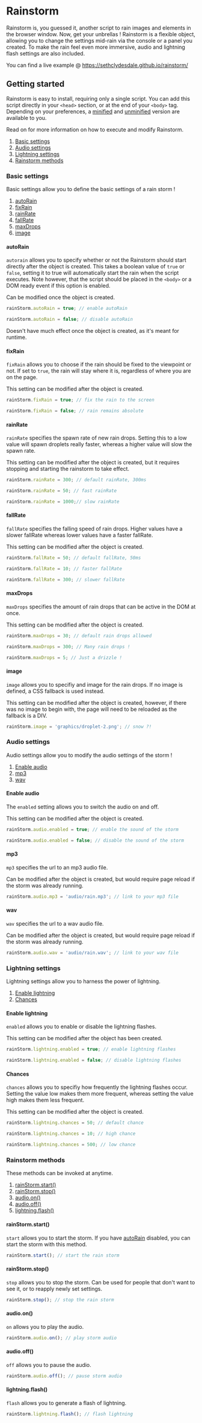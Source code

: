 # Rainstorm
Rainstorm is, you guessed it, another script to rain images and elements in the browser window. Now, get your unbrellas ! Rainstorm is a flexible object, allowing you to change the settings mid-rain via the console or a panel you created. To make the rain feel even more immersive, audio and lightning flash settings are also included.

You can find a live example @ https://sethclydesdale.github.io/rainstorm/

## Getting started

Rainstorm is easy to install, requiring only a single script. You can add this script directly in your ``<head>`` section, or at the end of your ``<body>`` tag. Depending on your preferences, a [minified](https://github.com/SethClydesdale/rainstorm/blob/master/rainstorm.min.js) and [unminified](https://github.com/SethClydesdale/rainstorm/blob/master/rainstorm.js) version are available to you.

Read on for more information on how to execute and modify Rainstorm.

1. [Basic settings](#basic-settings)
2. [Audio settings](#audio-settings)
3. [Lightning settings](#lightning-settings)
4. [Rainstorm methods](#rainstorm-methods)


### Basic settings

Basic settings allow you to define the basic settings of a rain storm !

1. [autoRain](#autorain)
2. [fixRain](#fixrain)
3. [rainRate](#rainrate)
4. [fallRate](#fallrate)
5. [maxDrops](#maxdrops)
6. [image](#image)

#### autoRain

``autorain`` allows you to specify whether or not the Rainstorm should start directly after the object is created. This takes a boolean value of ``true`` or ``false``, setting it to true will automatically start the rain when the script executes. Note however, that the script should be placed in the ``<body>`` or a DOM ready event if this option is enabled. 

Can be modified once the object is created.
```javascript
rainStorm.autoRain = true; // enable autoRain

rainStorm.autoRain = false; // disable autoRain
```
Doesn't have much effect once the object is created, as it's meant for runtime.

#### fixRain

``fixRain`` allows you to choose if the rain should be fixed to the viewpoint or not. If set to ``true``, the rain will stay where it is, regardless of where you are on the page.

This setting can be modified after the object is created.
```javascript
rainStorm.fixRain = true; // fix the rain to the screen

rainStorm.fixRain = false; // rain remains absolute
```

#### rainRate

``rainRate`` specifies the spawn rate of new rain drops. Setting this to a low value will spawn droplets really faster, whereas a higher value will slow the spawn rate.

This setting can be modified after the object is created, but it requires stopping and starting the rainstorm to take effect.
```javascript
rainStorm.rainRate = 300; // default rainRate, 300ms

rainStorm.rainRate = 50; // fast rainRate

rainStorm.rainRate = 1000;// slow rainRate
```

#### fallRate

``fallRate`` specifies the falling speed of rain drops. Higher values have a slower fallRate whereas lower values have a faster fallRate.

This setting can be modified after the object is created.
```javascript
rainStorm.fallRate = 50; // default fallRate, 50ms

rainStorm.fallRate = 10; // faster fallRate

rainStorm.fallRate = 300; // slower fallRate
```

#### maxDrops

``maxDrops`` specifies the amount of rain drops that can be active in the DOM at once.

This setting can be modified after the object is created.
```javascript
rainStorm.maxDrops = 30; // default rain drops allowed

rainStorm.maxDrops = 300; // Many rain drops !

rainStorm.maxDrops = 5; // Just a drizzle !
```

#### image

``image`` allows you to specifiy and image for the rain drops. If no image is defined, a CSS fallback is used instead.

This setting can be modified after the object is created, however, if there was no image to begin with, the page will need to be reloaded as the fallback is a DIV.
```javascript
rainStorm.image = 'graphics/droplet-2.png'; // snow ?!
```


### Audio settings

Audio settings allow you to modify the audio settings of the storm !

1. [Enable audio](#enable-audio)
2. [mp3](#mp3)
3. [wav](#wav)

#### Enable audio

The ``enabled`` setting allows you to switch the audio on and off.

This setting can be modified after the object is created.
```javascript
rainStorm.audio.enabled = true; // enable the sound of the storm

rainStorm.audio.enabled = false; // disable the sound of the storm
```

#### mp3

``mp3`` specifies the url to an mp3 audio file.

Can be modified after the object is created, but would require page reload if the storm was already running.
```javascript
rainStorm.audio.mp3 = 'audio/rain.mp3'; // link to your mp3 file
```

#### wav

``wav`` specifies the url to a wav audio file.

Can be modified after the object is created, but would require page reload if the storm was already running.
```javascript
rainStorm.audio.wav = 'audio/rain.wav'; // link to your wav file
```

### Lightning settings

Lightning settings allow you to harness the power of lightning.

1. [Enable lightning](#enable-lightning)
2. [Chances](#chances)

#### Enable lightning

``enabled`` allows you to enable or disable the lightning flashes.

This setting can be modified after the object has been created.
```javascript
rainStorm.lightning.enabled = true; // enable lightning flashes

rainStorm.lightning.enabled = false; // disable lightning flashes
```

#### Chances

``chances`` allows you to specifiy how frequently the lightning flashes occur. Setting the value low makes them more frequent, whereas setting the value high makes them less frequent.

This setting can be modified after the object is created.
```javascript
rainStorm.lightning.chances = 50; // default chance

rainStorm.lightning.chances = 10; // high chance

rainStorm.lightning.chances = 500; // low chance
```

### Rainstorm methods

These methods can be invoked at anytime.

1. [rainStorm.start()](#rainstormstart)
2. [rainStorm.stop()](#rainstormstop)
3. [audio.on()](#audioon)
4. [audio.off()](#audiooff)
5. [lightning.flash()](#lightningflash)

#### rainStorm.start()

``start`` allows you to start the storm. If you have [autoRain](#autorain) disabled, you can start the storm with this method.
```javascript
rainStorm.start(); // start the rain storm
```

#### rainStorm.stop()

``stop`` allows you to stop the storm. Can be used for people that don't want to see it, or to reapply newly set settings.
```javascript
rainStorm.stop(); // stop the rain storm
```

#### audio.on()

``on`` allows you to play the audio.
```javascript
rainStorm.audio.on(); // play storm audio
```

#### audio.off()

``off`` allows you to pause the audio.
```javascript
rainStorm.audio.off(); // pause storm audio
```

#### lightning.flash()

``flash`` allows you to generate a flash of lightning.
```javascript
rainStorm.lightning.flash(); // flash lightning
```
